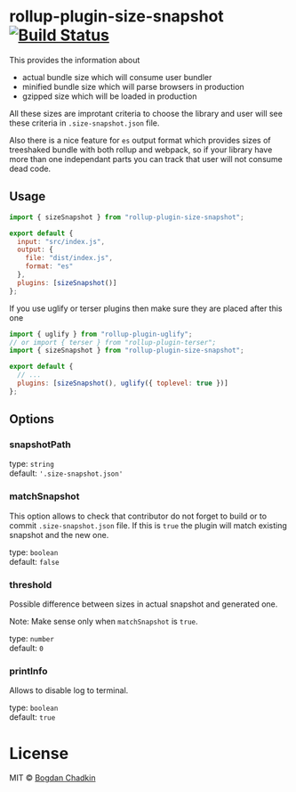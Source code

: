 # rollup-plugin-size-snapshot [![Build Status][travis-img]][travis]

[travis-img]: https://travis-ci.org/TrySound/rollup-plugin-size-snapshot.svg
[travis]: https://travis-ci.org/TrySound/rollup-plugin-size-snapshot

This provides the information about

* actual bundle size which will consume user bundler
* minified bundle size which will parse browsers in production
* gzipped size which will be loaded in production

All these sizes are improtant criteria to choose the library and user will see these criteria in `.size-snapshot.json` file.

Also there is a nice feature for `es` output format which provides sizes of treeshaked bundle with both rollup and webpack, so if your library have more than one independant parts you can track that user will not consume dead code.

## Usage

```js
import { sizeSnapshot } from "rollup-plugin-size-snapshot";

export default {
  input: "src/index.js",
  output: {
    file: "dist/index.js",
    format: "es"
  },
  plugins: [sizeSnapshot()]
};
```

If you use uglify or terser plugins then make sure they are placed after this one

```js
import { uglify } from "rollup-plugin-uglify";
// or import { terser } from "rollup-plugin-terser";
import { sizeSnapshot } from "rollup-plugin-size-snapshot";

export default {
  // ...
  plugins: [sizeSnapshot(), uglify({ toplevel: true })]
};
```

## Options

### snapshotPath

type: `string`  
default: `'.size-snapshot.json'`

### matchSnapshot

This option allows to check that contributor do not forget to build or to commit `.size-snapshot.json` file. If this is `true` the plugin will match existing snapshot and the new one.

type: `boolean`  
default: `false`

### threshold

Possible difference between sizes in actual snapshot and generated one.

Note: Make sense only when `matchSnapshot` is `true`.

type: `number`  
default: `0`

### printInfo

Allows to disable log to terminal.

type: `boolean`  
default: `true`

# License

MIT &copy; [Bogdan Chadkin](mailto:trysound@yandex.ru)
